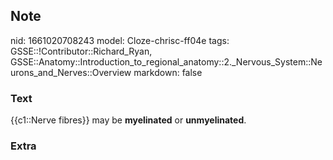 ## Note
nid: 1661020708243
model: Cloze-chrisc-ff04e
tags: GSSE::!Contributor::Richard_Ryan, GSSE::Anatomy::Introduction_to_regional_anatomy::2._Nervous_System::Neurons_and_Nerves::Overview
markdown: false

### Text
<div class='toggle'>
  {{c1::Nerve fibres}} may be <strong>myelinated</strong> or
  <strong>unmyelinated</strong>.
</div>

### Extra


